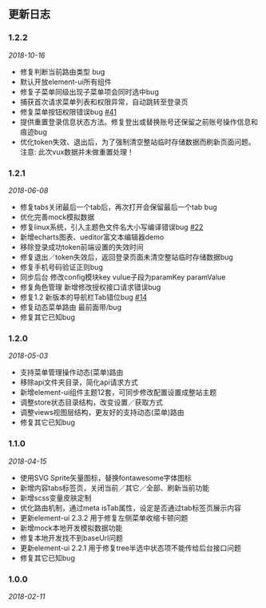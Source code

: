 ## 更新日志

### 1.2.2

*2018-10-16*

- 修复判断当前路由类型 bug
- 默认开放element-ui所有组件
- 修复子菜单同级出现子菜单项会同时选中bug
- 捕获首次请求菜单列表和权限异常，自动跳转至登录页
- 修复菜单按钮权限错误bug [#41](https://github.com/renrenio/mall-admin-vue/issues/41)
- 提供重置登录信息状态方法。修复登出或替换账号还保留之前账号操作信息和痕迹bug
- 优化token失效、退出后，为了强制清空整站临时存储数据而刷新页面问题。注意: 此次vux数据并未做重置处理！

### 1.2.1

*2018-06-08*

- 修复tabs关闭最后一个tab后，再次打开会保留最后一个tab bug
- 优化完善mock模拟数据
- 修复linux系统，引入主题色文件名大小写编译错误bug [#22](https://github.com/daxiongYang/mall-admin-vue/issues/22)
- 新增echarts图表、ueditor富文本编辑器demo
- 移除登录成功token前端设置的失效时间
- 修复退出／token失效后，返回登录页面未清空整站临时存储数据bug
- 修复手机号码验证正则bug
- 同步后台 修改config模块key vulue子段为paramKey paramValue
- 修复角色管理 新增修改授权接口请求错误bug
- 修复1.2 新版本的导航栏Tab错位bug [#14](https://github.com/daxiongYang/mall-admin-vue/issues/14)
- 修复动态菜单路由 最前面带/bug
- 修复其它已知bug

### 1.2.0

*2018-05-03*

- 支持菜单管理操作动态(菜单)路由
- 移除api文件夹目录，简化api请求方式
- 新增element-ui组件主题12套，可同步修改配置设置成整站主题
- 调整store状态目录结构，改变设置／获取方式
- 调整views视图层结构，更友好的支持动态(菜单)路由
- 修复其它已知bug

### 1.1.0

*2018-04-15*

- 使用SVG Sprite矢量图标，替换fontawesome字体图标
- 新增内容tabs标签页，关闭当前／其它／全部、刷新当前功能
- 新增scss变量皮肤定制
- 优化路由机制，通过meta isTab属性，设定是否通过tab标签页展示内容
- 更新element-ui 2.3.2 用于修复左侧菜单收缩卡顿问题
- 新增mock本地开发模拟数据功能
- 修复本地开发找不到baseUrl问题
- 更新element-ui 2.2.1 用于修复tree半选中状态项不能传给后台接口问题
- 修复其它已知bug

### 1.0.0

*2018-02-11*
